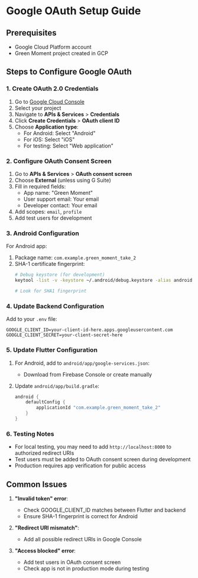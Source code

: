 # Google OAuth Setup Guide

## Prerequisites
- Google Cloud Platform account
- Green Moment project created in GCP

## Steps to Configure Google OAuth

### 1. Create OAuth 2.0 Credentials

1. Go to [Google Cloud Console](https://console.cloud.google.com/)
2. Select your project
3. Navigate to **APIs & Services** > **Credentials**
4. Click **Create Credentials** > **OAuth client ID**
5. Choose **Application type**: 
   - For Android: Select "Android"
   - For iOS: Select "iOS" 
   - For testing: Select "Web application"

### 2. Configure OAuth Consent Screen

1. Go to **APIs & Services** > **OAuth consent screen**
2. Choose **External** (unless using G Suite)
3. Fill in required fields:
   - App name: "Green Moment"
   - User support email: Your email
   - Developer contact: Your email
4. Add scopes: `email`, `profile`
5. Add test users for development

### 3. Android Configuration

For Android app:
1. Package name: `com.example.green_moment_take_2`
2. SHA-1 certificate fingerprint:
   ```bash
   # Debug keystore (for development)
   keytool -list -v -keystore ~/.android/debug.keystore -alias androiddebugkey -storepass android -keypass android
   
   # Look for SHA1 fingerprint
   ```

### 4. Update Backend Configuration

Add to your `.env` file:
```env
GOOGLE_CLIENT_ID=your-client-id-here.apps.googleusercontent.com
GOOGLE_CLIENT_SECRET=your-client-secret-here
```

### 5. Update Flutter Configuration

1. For Android, add to `android/app/google-services.json`:
   - Download from Firebase Console or create manually
   
2. Update `android/app/build.gradle`:
   ```gradle
   android {
       defaultConfig {
           applicationId "com.example.green_moment_take_2"
       }
   }
   ```

### 6. Testing Notes

- For local testing, you may need to add `http://localhost:8000` to authorized redirect URIs
- Test users must be added to OAuth consent screen during development
- Production requires app verification for public access

## Common Issues

1. **"Invalid token" error**: 
   - Check GOOGLE_CLIENT_ID matches between Flutter and backend
   - Ensure SHA-1 fingerprint is correct for Android

2. **"Redirect URI mismatch"**:
   - Add all possible redirect URIs in Google Console
   
3. **"Access blocked" error**:
   - Add test users in OAuth consent screen
   - Check app is not in production mode during testing